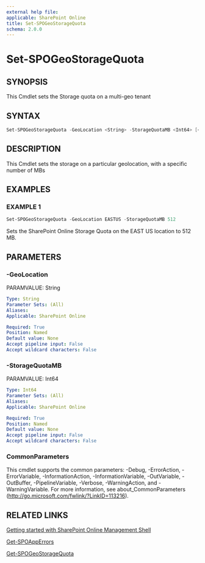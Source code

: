 ```yaml
---
external help file: 
applicable: SharePoint Online
title: Set-SPOGeoStorageQuota
schema: 2.0.0
---
```


# Set-SPOGeoStorageQuota

## SYNOPSIS
This Cmdlet sets the Storage quota on a multi-geo tenant


## SYNTAX

```powershell
Set-SPOGeoStorageQuota -GeoLocation <String> -StorageQuotaMB <Int64> [<CommonParameters>]
```

## DESCRIPTION
This Cmdlet sets the storage on a particular geolocation, with a specific number of MBs


## EXAMPLES

### EXAMPLE 1
```powershell
Set-SPOGeoStorageQuota -GeoLocation EASTUS -StorageQuotaMB 512 
```

Sets the SharePoint Online Storage Quota on the EAST US location to 512 MB.


## PARAMETERS

### -GeoLocation
PARAMVALUE: String


```yaml
Type: String
Parameter Sets: (All)
Aliases: 
Applicable: SharePoint Online

Required: True
Position: Named
Default value: None
Accept pipeline input: False
Accept wildcard characters: False
```

### -StorageQuotaMB
PARAMVALUE: Int64


```yaml
Type: Int64
Parameter Sets: (All)
Aliases: 
Applicable: SharePoint Online

Required: True
Position: Named
Default value: None
Accept pipeline input: False
Accept wildcard characters: False
```

### CommonParameters
This cmdlet supports the common parameters: -Debug, -ErrorAction, -ErrorVariable, -InformationAction, -InformationVariable, -OutVariable, -OutBuffer, -PipelineVariable, -Verbose, -WarningAction, and -WarningVariable. For more information, see about_CommonParameters (http://go.microsoft.com/fwlink/?LinkID=113216).


## RELATED LINKS
[Getting started with SharePoint Online Management Shell](https://docs.microsoft.com/en-us/powershell/sharepoint/sharepoint-online/connect-sharepoint-online?view=sharepoint-ps)

[Get-SPOAppErrors](Get-SPOAppErrors.md)

[Get-SPOGeoStorageQuota](Get-SPOGeoStorageQuota.md)

